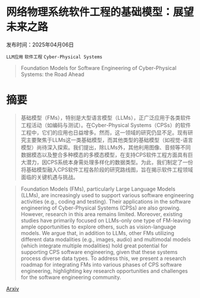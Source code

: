 # 网络物理系统软件工程的基础模型：展望未来之路

发布时间：2025年04月06日

`LLM应用` `软件工程` `Cyber-Physical Systems`

> Foundation Models for Software Engineering of Cyber-Physical Systems: the Road Ahead

# 摘要

> 基础模型（FMs），特别是大型语言模型（LLMs），正广泛应用于各类软件工程活动（如编码与测试）。在Cyber-Physical Systems（CPSs）的软件工程中，它们的应用也日益增多。然而，这一领域的研究仍显不足。现有研究主要聚焦于LLMs这一类基础模型，而其他类型的基础模型（如视觉-语言模型）尚待深入探索。我们提出，除LLMs外，其他利用图像、音频等不同数据模态以及整合多种模态的多模态模型，在支持CPS软件工程方面具有巨大潜力，因CPS系统本身需处理多样化的数据类型。为此，我们制定了一份将基础模型融入CPS软件工程各阶段的研究路线图，旨在揭示软件工程领域面临的关键机遇与挑战。

> Foundation Models (FMs), particularly Large Language Models (LLMs), are increasingly used to support various software engineering activities (e.g., coding and testing). Their applications in the software engineering of Cyber-Physical Systems (CPSs) are also growing. However, research in this area remains limited. Moreover, existing studies have primarily focused on LLMs-only one type of FM-leaving ample opportunities to explore others, such as vision-language models. We argue that, in addition to LLMs, other FMs utilizing different data modalities (e.g., images, audio) and multimodal models (which integrate multiple modalities) hold great potential for supporting CPS software engineering, given that these systems process diverse data types. To address this, we present a research roadmap for integrating FMs into various phases of CPS software engineering, highlighting key research opportunities and challenges for the software engineering community.

[Arxiv](https://arxiv.org/abs/2504.04630)